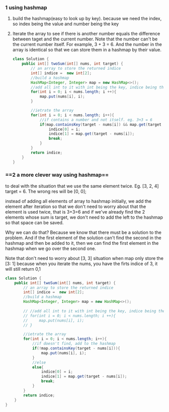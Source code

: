 ### 1 using hashmap

1. build the hashmap(easy to look up by key). because we need the index, so index being the value and number being the key

2. Iterate the array to see if there is another number equals the difference between taget and the current number. Note that the number can't be the current number itself. For example, 3 + 3 = 6. And the number in the array is identical so that we can store them in a hashmap by their value.

   ```java
   class Solution {
       public int[] twoSum(int[] nums, int target) {
           // an array to store the returned indice
           int[] indice =  new int[2];
           //build a hashmap
           HashMap<Integer, Integer> map = new HashMap<>();
           //add all int to it with int being the key, indice being the value
           for(int i = 0; i < nums.length; i ++){
               map.put(nums[i], i);
           }
   
           //ietrate the array
           for(int i = 0; i < nums.length; i++){
               //if contains a number and not itself. eg. 3+3 = 6
               if(map.containsKey(target - nums[i]) && map.get(target - nums[i]) != i){
                   indice[0] = i;
                   indice[1] = map.get(target - nums[i]);
                   break;
               }
           }
           return indice;  
       }
   }
   ```

   

### ==2 a more clever way using hashmap==

to deal with the situation that we use the same element twice. Eg. [3, 2, 4] target = 6. The wrong res will be [0, 0];

instead of adding all elements of array to hashmap initially, we add the element after iteration so that we don't need to worry about that the element is used twice, that is 3+3=6 and if we've already find the 2 elements whose sum is target, we don't need to add the left to the hashmap so that space can be saved.

Why we can do that? Because we know that there must be a solution to the problem. And if the first element of the solution can't find the second in the hashmap and then be added to it, then we can find the first element in the hashmap when we go over the second one.

Note that don't need to worry about [3, 3] situation when map only store the [3: 1] because when you iterate the  nums, you have the firts indice of 3, it will still return 0,1

```java
class Solution {
    public int[] twoSum(int[] nums, int target) {
        // an array to store the returned indice
        int[] indice =  new int[2];
        //build a hashmap
        HashMap<Integer, Integer> map = new HashMap<>();
        
        // //add all int to it with int being the key, indice being the value
        // for(int i = 0; i < nums.length; i ++){
        //     map.put(nums[i], i);
        // }

        //ietrate the array
        for(int i = 0; i < nums.length; i++){
            //if doesn't find, add to the hashmap
            if(!map.containsKey(target - nums[i])){
                map.put(nums[i], i);
            }
            //else
            else{
                indice[0] = i;
                indice[1] = map.get(target - nums[i]);
                break;
            }
        }
        return indice;  
    }
}
```

